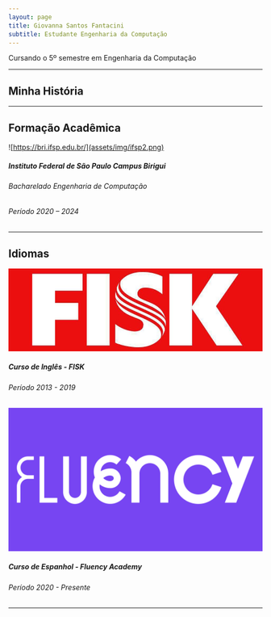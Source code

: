 ```yaml
---
layout: page
title: Giovanna Santos Fantacini
subtitle: Estudante Engenharia da Computação
---
```


<div style="text-align: justify"> Cursando o 5º semestre em Engenharia da Computação
</div>

---

## Minha História
<div style="text-align: justify">  </div>

---

## Formação Acadêmica

![https://bri.ifsp.edu.br/](assets/img/ifsp2.png)
##### Instituto Federal de São Paulo Campus Birigui
###### Bacharelado Engenharia de Computação
###### Período  2020 – 2024

---

## Idiomas 
![FISK](assets/img/Fisk.jpeg)
##### Curso de Inglês - FISK
###### Período  2013 - 2019

![FLUENCYACADEMY](assets/img/FluencyAcademy.png)
##### Curso de Espanhol - Fluency Academy
###### Período  2020 - Presente
---

